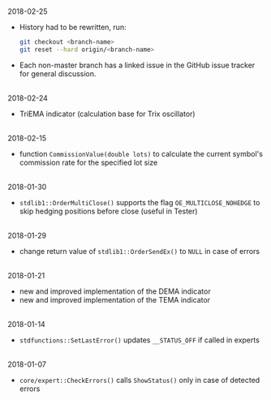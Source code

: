 
<br>2018-02-25

- History had to be rewritten, run:
  ```bash
  git checkout <branch-name>
  git reset --hard origin/<branch-name>
  ```
- Each non-master branch has a linked issue in the GitHub issue tracker for general discussion.


<br>2018-02-24

- TriEMA indicator (calculation base for Trix oscillator)


<br>2018-02-15

- function ```CommissionValue(double lots)``` to calculate the current symbol's commission rate for the specified lot size


<br>2018-01-30

- ```stdlib1::OrderMultiClose()``` supports the  flag ```OE_MULTICLOSE_NOHEDGE``` to skip hedging positions before close (useful in Tester)


<br>2018-01-29

- change return value of ```stdlib1::OrderSendEx()``` to ```NULL``` in case of errors


<br>2018-01-21

- new and improved implementation of the DEMA indicator
- new and improved implementation of the TEMA indicator


<br>2018-01-14

- ```stdfunctions::SetLastError()``` updates ```__STATUS_OFF``` if called in experts


<br>2018-01-07

- ```core/expert::CheckErrors()``` calls ```ShowStatus()``` only in case of detected errors

